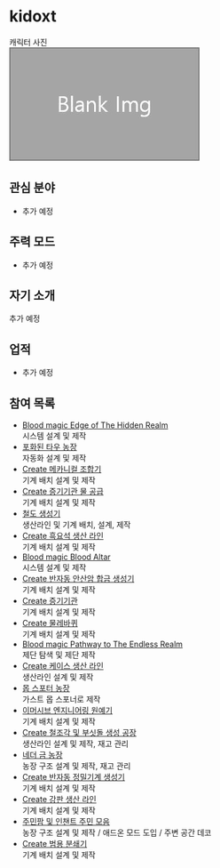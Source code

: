 # kidoxt

캐릭터 사진  
![캐릭터](../../asset/blank_img.jpg)

## 관심 분야

- 추가 예정

## 주력 모드

- 추가 예정

## 자기 소개

추가 예정

## 업적

- 추가 예정

## 참여 목록

<!-- player_desc_dest_open -->
- [Blood magic Edge of The Hidden Realm](../systems/bl_edge_of_the_hidden_realm.md)  
시스템 설계 및 제작
- [포화된 타우 농장](../systems/saturated_tau_farm.md)  
자동화 설계 및 제작
- [Create 메카니컬 조합기](../systems/create_mechanical_crafter.md)  
기계 배치 설계 및 제작
- [Create 증기기관 물 공급](../systems/create_water_supply.md)  
기계 배치 설계 및 제작
- [철도 생성기](../systems/rail_generator.md)  
생산라인 및 기계 배치, 설계, 제작
- [Create 흑요석 생산 라인](../systems/create_obsidian_line.md)  
기계 배치 설계 및 제작
- [Blood magic Blood Altar](../systems/bl_blood_alter.md)  
시스템 설계 및 제작
- [Create 반자동 안산암 합금 생성기](../systems/create_semiauto_andesite_alloy_maker.md)  
기계 배치 설계 및 제작
- [Create 증기기관](../systems/create_steam_engine.md)  
기계 배치 설계 및 제작
- [Create 물레바퀴](../systems/create_waterwheel.md)  
기계 배치 설계 및 제작
- [Blood magic Pathway to The Endless Realm](../systems/bl_pathway_to_the_endless_realm.md)  
제단 탐색 및 제단 제작
- [Create 케이스 생산 라인](../systems/create_case_line.md)  
생산라인 설계 및 제작
- [몹 스포터 농장](../systems/mobspawner_farm.md)  
가스트 몹 스포너로 제작
- [이머시브 엔지니어링 원예기](../systems/ie_garden_clothe.md)  
기계 배치 설계 및 제작
- [Create 철조각 및 부싯돌 생성 공장](../systems/create_iron_flint_steal_factory.md)  
생산라인 설계 및 제작, 재고 관리
- [네더 금 농장](../systems/nether_gold_farm.md)  
농장 구조 설계 및 제작, 재고 관리
- [Create 반자동 정밀기계 생성기](../systems/create_semiauto_refinedmachine_generator.md)  
기계 배치 설계 및 제작
- [Create 강판 생산 라인](../systems/create_plate_line.md)  
기계 배치 설계 및 제작
- [주민팜 및 인챈트 주민 모음](../systems/viliager_farm.md)  
농장 구조 설계 및 제작 / 애드온 모드 도입 / 주변 공간 데코
- [Create 범용 분쇄기](../systems/create_universial_crusher.md)  
기계 배치 설계 및 제작
<!-- player_desc_dest_close -->